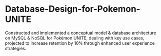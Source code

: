 # Database-Design-for-Pokemon-UNITE
Constructed and implemented a conceptual model &amp; database architecture on MySQL &amp; NoSQL for Pokémon UNITE, dealing with key use cases, projected to increase retention by 10% through enhanced user experience strategies.
